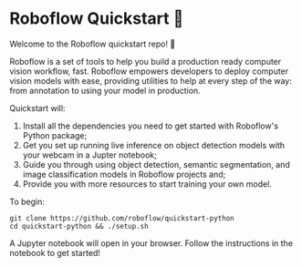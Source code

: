 # Roboflow Quickstart 🚀

Welcome to the Roboflow quickstart repo! 👋

Roboflow is a set of tools to help you build a production ready computer vision workflow, fast. Roboflow empowers developers to deploy computer vision models with ease, providing utilities to help at every step of the way: from annotation to using your model in production.

Quickstart will:

1. Install all the dependencies you need to get started with Roboflow's Python package;
2. Get you set up running live inference on object detection models with your webcam in a Jupter notebook;
3. Guide you through using object detection, semantic segmentation, and image classification models in Roboflow projects and;
4. Provide you with more resources to start training your own model.

To begin:

```
git clone https://github.com/roboflow/quickstart-python
cd quickstart-python && ./setup.sh
```

A Jupyter notebook will open in your browser. Follow the instructions in the notebook to get started!